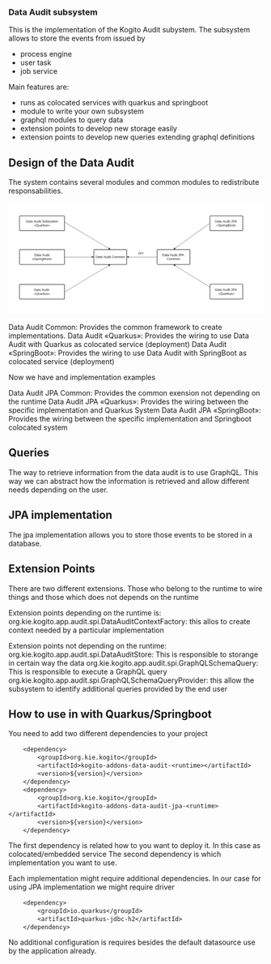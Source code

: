 ### Data Audit subsystem

This is the implementation of the Kogito Audit subystem. The subsystem allows to store the events from issued by
- process engine
- user task
- job service

Main features are:

- runs as colocated services with quarkus and springboot
- module to write your own subsystem
- graphql modules to query data
- extension points to develop new storage easily
- extension points to develop new queries extending graphql definitions

## Design of the Data Audit

The system contains several modules and common modules to redistribute responsabilities.

![Data Audit Architecture](img/design.png "Data Audit Architecture")

Data Audit Common: Provides the common framework to create implementations.
Data Audit «Quarkus»: Provides the wiring to use Data Audit with Quarkus as colocated service (deployment)
Data Audit «SpringBoot»: Provides the wiring to use Data Audit with SpringBoot as colocated service (deployment)

Now we have and implementation examples


Data Audit JPA Common: Provides the common exension not depending on the runtime
Data Audit JPA «Quarkus»: Provides the wiring between the specific implementation and Quarkus System
Data Audit JPA «SpringBoot»: Provides the wiring between the specific implementation and Springboot colocated system


## Queries

The way to retrieve information from the data audit is to use GraphQL. This way we can abstract how the information is retrieved and allow different needs depending on the user.

## JPA implementation

The jpa implementation allows you to store those events to be stored in a database.

## Extension Points

There are two different extensions. Those who belong to the runtime to wire things and those which does not depends on the runtime

Extension points depending on the runtime is:
org.kie.kogito.app.audit.spi.DataAuditContextFactory: this allos to create context needed by a particular implementation

Extension points not depending on the runtime:
org.kie.kogito.app.audit.spi.DataAuditStore: This is responsible to storange in certain way the data
org.kie.kogito.app.audit.spi.GraphQLSchemaQuery<T>: This is responsible to execute a GraphQL query
org.kie.kogito.app.audit.spi.GraphQLSchemaQueryProvider: this allow the subsystem to identify additional queries provided by the end user


## How to use in with Quarkus/Springboot

You need to add two different dependencies to your project

        <dependency>
            <groupId>org.kie.kogito</groupId>
            <artifactId>kogito-addons-data-audit-<runtime></artifactId>
            <version>${version}</version>
        </dependency>
        <dependency>
            <groupId>org.kie.kogito</groupId>
            <artifactId>kogito-addons-data-audit-jpa-<runtime></artifactId>
            <version>${version}</version>
        </dependency>
        
The first dependency is related how to you want to deploy it. In this case as colocated/embedded service
The second dependency is which implementation you want to use.

Each implementation might require additional dependencies. In our case for using JPA implementation we might require driver

        <dependency>
            <groupId>io.quarkus</groupId>
            <artifactId>quarkus-jdbc-h2</artifactId>
        </dependency>

No additional configuration is requires besides the default datasource use by the application already.


